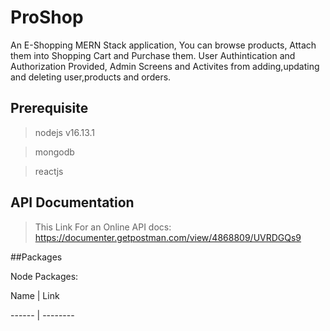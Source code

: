 # ProShop
An E-Shopping MERN Stack application, You can browse products, Attach them into Shopping Cart and Purchase them.
User Authintication and Authorization Provided, Admin Screens and Activites from adding,updating and deleting user,products and orders.

## Prerequisite
>nodejs v16.13.1 

>mongodb

>reactjs

## API Documentation

>This Link For an Online API docs: https://documenter.getpostman.com/view/4868809/UVRDGQs9

##Packages

Node Packages:

   Name | Link
   
 ------ | --------
